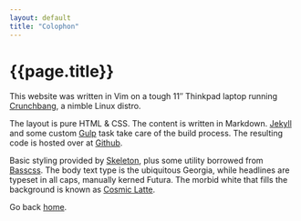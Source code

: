 ```yaml
---
layout: default
title: "Colophon"
---
```


# {{page.title}}

This website was written in Vim on a tough 11&Prime; Thinkpad laptop running [Crunchbang](http://crunchbang.org/), a nimble Linux distro.

The layout is pure HTML &amp; CSS. The content is written in Markdown. [Jekyll](http://jekyllrb.com/) and some custom [Gulp](http://gulpjs.com/) task take care of the build process. The resulting code is hosted over at [Github](https://github.com/).

Basic styling provided by [Skeleton](http://getskeleton.com/), plus some utility borrowed from [Basscss](http://www.basscss.com/).  The body text type is the ubiquitous Georgia, while headlines are typeset in all caps, manually kerned Futura. The morbid white that fills the background is known as [Cosmic Latte](http://en.wikipedia.org/wiki/Cosmic_latte).

Go back [home](/).

